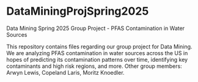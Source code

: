 # DataMiningProjSpring2025
Data Mining Spring 2025 Group Project - PFAS Contamination in Water Sources

This repository contains files regarding our group project for Data Mining. We are analyzing PFAS contamination in water sources across the US in hopes of predicting its contamination patterns over time, identifying key contaminants and high risk regions, and more. Other group members: Arwyn Lewis, Copeland Laris, Moritz Knoedler.
